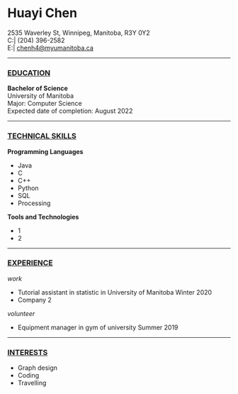 # **Huayi Chen**  

2535 Waverley St, Winnipeg, Manitoba, R3Y 0Y2  
C:| (204) 396-2582  
E:| chenh4@myumanitoba.ca  

***
### **<u>EDUCATION</u>**

**Bachelor of Science**  
University of Manitoba  
Major: Computer Science  
Expected date of completion: August 2022  

***
### **<u>TECHNICAL SKILLS</u>**

**Programming Languages**
+ Java 
+ C
+ C++
+ Python
+ SQL
+ Processing

**Tools and Technologies**
+ 1
+ 2

***
### **<u>EXPERIENCE</u>**

*work*  
+ Tutorial assistant in statistic in University of Manitoba                  Winter 2020
+ Company 2

*volunteer* 
+ Equipment manager in gym of university                                    Summer 2019

***
### **<u>INTERESTS</u>**

+ Graph design
+ Coding
+ Travelling
